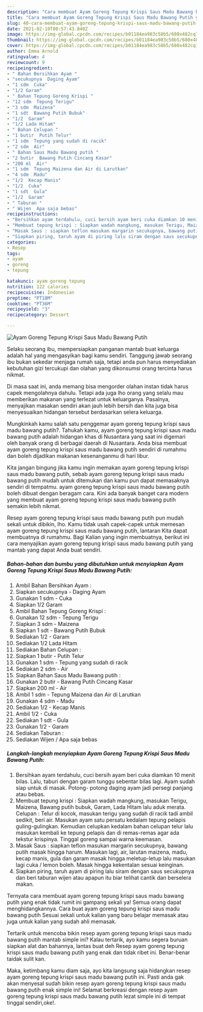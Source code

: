 ```yaml
---
description: "Cara membuat Ayam Goreng Tepung Krispi Saus Madu Bawang Putih yang nikmat dan Mudah Dibuat"
title: "Cara membuat Ayam Goreng Tepung Krispi Saus Madu Bawang Putih yang nikmat dan Mudah Dibuat"
slug: 40-cara-membuat-ayam-goreng-tepung-krispi-saus-madu-bawang-putih-yang-nikmat-dan-mudah-dibuat
date: 2021-02-10T00:57:43.840Z
image: https://img-global.cpcdn.com/recipes/b01184ea983c58b5/680x482cq70/ayam-goreng-tepung-krispi-saus-madu-bawang-putih-foto-resep-utama.jpg
thumbnail: https://img-global.cpcdn.com/recipes/b01184ea983c58b5/680x482cq70/ayam-goreng-tepung-krispi-saus-madu-bawang-putih-foto-resep-utama.jpg
cover: https://img-global.cpcdn.com/recipes/b01184ea983c58b5/680x482cq70/ayam-goreng-tepung-krispi-saus-madu-bawang-putih-foto-resep-utama.jpg
author: Emma Arnold
ratingvalue: 4
reviewcount: 9
recipeingredient:
- " Bahan Bersihkan Ayam "
- "secukupnya  Daging Ayam"
- "1 sdm  Cuka"
- "1/2 Garam"
- " Bahan Tepung Goreng Krispi "
- "12 sdm  Tepung Terigu"
- "3 sdm  Maizena"
- "1 sdt  Bawang Putih Bubuk"
- "1/2  Garam"
- "1/2 Lada Hitam"
- " Bahan Celupan "
- "1 butir  Putih Telur"
- "1 sdm  Tepung yang sudah di racik"
- "2 sdm  Air"
- " Bahan Saus Madu Bawang putih "
- "2 butir  Bawang Putih Cincang Kasar"
- "200 ml  Air"
- "1 sdm  Tepung Maizena dan Air di Larutkan"
- "4 sdm  Madu"
- "1/2  Kecap Manis"
- "1/2  Cuka"
- "1 sdt  Gula"
- "1/2  Garam"
- " Taburan "
- " Wijen  Apa saja bebas"
recipeinstructions:
- "Bersihkan ayam terdahulu, cuci bersih ayam beri cuka diamkan 10 menit bilas. Lalu, taburi dengan garam tunggu sebentar bilas lagi. Ayam sudah siap untuk di masak. Potong- potong daging ayam jadi persegi panjang atau bebas."
- "Membuat tepung krispi : Siapkan wadah mangkung, masukan Terigu, Maizena, Bawang putih bubuk, Garam, Lada Hitam lalu aduk merata. Celupan : Telur di kocok, masukan terigu yang sudah di racik tadi ambil sedikit, beri air. Masukan ayam satu persatu kedalam tepung pelapis guling-gulingkan. Kemudian celupkan kedalam bahan celupan telur lalu masukan kembali ke tepung pelapis dan di remas-remas agar ada tekstur krispinya. Tinggal goreng sampai warna keemasan."
- "Masak Saus : siapkan teflon masukan margarin secukupnya, bawang putih masak hingga harum. Masukan lagi, air, larutan maizena, madu, kecap manis, gula dan garam masak hingga meletup-letup lalu masukan lagi cuka / lemon boleh. Masak hingga kekentalan sesuai keinginan."
- "Siapkan piring, taruh ayam di piring lalu siram dengan saus secukupnya dan beri taburan wijen atau apapun itu biar telihat cantik dan berselera makan."
categories:
- Resep
tags:
- ayam
- goreng
- tepung

katakunci: ayam goreng tepung 
nutrition: 122 calories
recipecuisine: Indonesian
preptime: "PT18M"
cooktime: "PT36M"
recipeyield: "3"
recipecategory: Dessert

---
```



![Ayam Goreng Tepung Krispi Saus Madu Bawang Putih](https://img-global.cpcdn.com/recipes/b01184ea983c58b5/680x482cq70/ayam-goreng-tepung-krispi-saus-madu-bawang-putih-foto-resep-utama.jpg)

Selaku seorang ibu, mempersiapkan panganan mantab buat keluarga adalah hal yang mengasyikan bagi kamu sendiri. Tanggung jawab seorang ibu bukan sekedar menjaga rumah saja, tetapi anda pun harus menyediakan kebutuhan gizi tercukupi dan olahan yang dikonsumsi orang tercinta harus nikmat.

Di masa  saat ini, anda memang bisa mengorder olahan instan tidak harus capek mengolahnya dahulu. Tetapi ada juga lho orang yang selalu mau memberikan makanan yang terlezat untuk keluarganya. Pasalnya, menyajikan masakan sendiri akan jauh lebih bersih dan kita juga bisa menyesuaikan hidangan tersebut berdasarkan selera keluarga. 



Mungkinkah kamu salah satu penggemar ayam goreng tepung krispi saus madu bawang putih?. Tahukah kamu, ayam goreng tepung krispi saus madu bawang putih adalah hidangan khas di Nusantara yang saat ini digemari oleh banyak orang di berbagai daerah di Nusantara. Anda bisa membuat ayam goreng tepung krispi saus madu bawang putih sendiri di rumahmu dan boleh dijadikan makanan kesenanganmu di hari libur.

Kita jangan bingung jika kamu ingin memakan ayam goreng tepung krispi saus madu bawang putih, sebab ayam goreng tepung krispi saus madu bawang putih mudah untuk ditemukan dan kamu pun dapat memasaknya sendiri di tempatmu. ayam goreng tepung krispi saus madu bawang putih boleh dibuat dengan beragam cara. Kini ada banyak banget cara modern yang membuat ayam goreng tepung krispi saus madu bawang putih semakin lebih nikmat.

Resep ayam goreng tepung krispi saus madu bawang putih pun mudah sekali untuk dibikin, lho. Kamu tidak usah capek-capek untuk memesan ayam goreng tepung krispi saus madu bawang putih, lantaran Kita dapat membuatnya di rumahmu. Bagi Kalian yang ingin membuatnya, berikut ini cara menyajikan ayam goreng tepung krispi saus madu bawang putih yang mantab yang dapat Anda buat sendiri.

<!--inarticleads1-->

##### Bahan-bahan dan bumbu yang dibutuhkan untuk menyiapkan Ayam Goreng Tepung Krispi Saus Madu Bawang Putih:

1. Ambil  Bahan Bersihkan Ayam :
1. Siapkan secukupnya - Daging Ayam
1. Gunakan 1 sdm - Cuka
1. Siapkan 1/2 Garam
1. Ambil  Bahan Tepung Goreng Krispi :
1. Gunakan 12 sdm - Tepung Terigu
1. Siapkan 3 sdm - Maizena
1. Siapkan 1 sdt - Bawang Putih Bubuk
1. Sediakan 1/2 - Garam
1. Sediakan 1/2 Lada Hitam
1. Sediakan  Bahan Celupan :
1. Siapkan 1 butir - Putih Telur
1. Gunakan 1 sdm - Tepung yang sudah di racik
1. Sediakan 2 sdm - Air
1. Siapkan  Bahan Saus Madu Bawang putih :
1. Gunakan 2 butir - Bawang Putih Cincang Kasar
1. Siapkan 200 ml - Air
1. Ambil 1 sdm - Tepung Maizena dan Air di Larutkan
1. Gunakan 4 sdm - Madu
1. Sediakan 1/2 - Kecap Manis
1. Ambil 1/2 - Cuka
1. Sediakan 1 sdt - Gula
1. Gunakan 1/2 - Garam
1. Sediakan  Taburan :
1. Sediakan  Wijen / Apa saja bebas




<!--inarticleads2-->

##### Langkah-langkah menyiapkan Ayam Goreng Tepung Krispi Saus Madu Bawang Putih:

1. Bersihkan ayam terdahulu, cuci bersih ayam beri cuka diamkan 10 menit bilas. Lalu, taburi dengan garam tunggu sebentar bilas lagi. Ayam sudah siap untuk di masak. Potong- potong daging ayam jadi persegi panjang atau bebas.
1. Membuat tepung krispi : Siapkan wadah mangkung, masukan Terigu, Maizena, Bawang putih bubuk, Garam, Lada Hitam lalu aduk merata. Celupan : Telur di kocok, masukan terigu yang sudah di racik tadi ambil sedikit, beri air. Masukan ayam satu persatu kedalam tepung pelapis guling-gulingkan. Kemudian celupkan kedalam bahan celupan telur lalu masukan kembali ke tepung pelapis dan di remas-remas agar ada tekstur krispinya. Tinggal goreng sampai warna keemasan.
1. Masak Saus : siapkan teflon masukan margarin secukupnya, bawang putih masak hingga harum. Masukan lagi, air, larutan maizena, madu, kecap manis, gula dan garam masak hingga meletup-letup lalu masukan lagi cuka / lemon boleh. Masak hingga kekentalan sesuai keinginan.
1. Siapkan piring, taruh ayam di piring lalu siram dengan saus secukupnya dan beri taburan wijen atau apapun itu biar telihat cantik dan berselera makan.




Ternyata cara membuat ayam goreng tepung krispi saus madu bawang putih yang enak tidak rumit ini gampang sekali ya! Semua orang dapat menghidangkannya. Cara buat ayam goreng tepung krispi saus madu bawang putih Sesuai sekali untuk kalian yang baru belajar memasak atau juga untuk kalian yang sudah ahli memasak.

Tertarik untuk mencoba bikin resep ayam goreng tepung krispi saus madu bawang putih mantab simple ini? Kalau tertarik, ayo kamu segera buruan siapkan alat dan bahannya, lantas buat deh Resep ayam goreng tepung krispi saus madu bawang putih yang enak dan tidak ribet ini. Benar-benar taidak sulit kan. 

Maka, ketimbang kamu diam saja, ayo kita langsung saja hidangkan resep ayam goreng tepung krispi saus madu bawang putih ini. Pasti anda gak akan menyesal sudah bikin resep ayam goreng tepung krispi saus madu bawang putih enak simple ini! Selamat berkreasi dengan resep ayam goreng tepung krispi saus madu bawang putih lezat simple ini di tempat tinggal sendiri,oke!.

